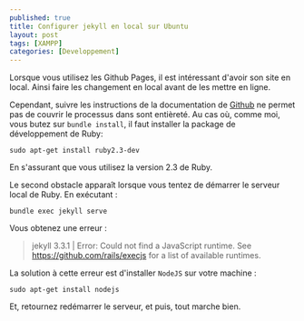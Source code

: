 ```yaml
---
published: true
title: Configurer jekyll en local sur Ubuntu
layout: post
tags: [XAMPP]
categories: [Developpement]
---
```

Lorsque vous utilisez les Github Pages, il est intéressant d'avoir son site en local. Ainsi faire les changement en local avant de les mettre en ligne.

Cependant, suivre les instructions de la documentation de [Github](https://help.github.com/articles/setting-up-your-github-pages-site-locally-with-jekyll/) ne permet pas de couvrir le processus dans sont entièreté. Au cas où, comme moi, vous butez sur `bundle install`, il faut installer la package de développement de Ruby:
```
sudo apt-get install ruby2.3-dev
```
En s'assurant que vous utilisez la version 2.3 de Ruby.

Le second obstacle apparaît  lorsque vous tentez de démarrer le serveur local de Ruby. En exécutant :
```
bundle exec jekyll serve
```
Vous obtenez une erreur :
> jekyll 3.3.1 | Error:  Could not find a JavaScript runtime. See https://github.com/rails/execjs for a list of available runtimes.

La solution à cette erreur est d'installer `NodeJS` sur votre machine :
```
sudo apt-get install nodejs
```

Et, retournez redémarrer le serveur, et puis, tout marche bien.
